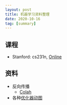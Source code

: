 ```yaml
---
layout: post
title: 机器学习资料整理
date: 2020-10-16
tag: [summary]
---
```


## 课程
* Stanford: cs231n, [Online](http://cs231n.github.io/)

## 资料
* 反向传播
    * [Colah](http://colah.github.io/posts/2015-08-Backprop/)
* 各种[优化器动图](http://www.denizyuret.com/2015/03/alec-radfords-animations-for.html)
